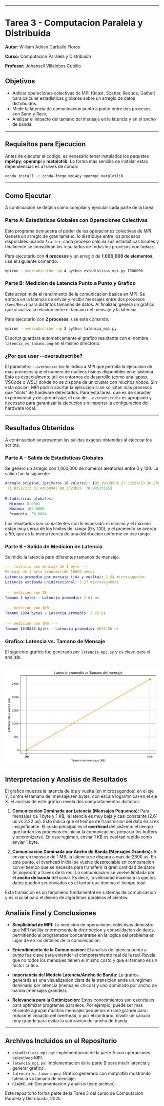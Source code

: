 -----

# Tarea 3 - Computacion Paralela y Distribuida

**Autor:** William Adrian Carballo Flores

**Curso:** Computacion Paralela y Distribuida

**Profesor:** Johansell Villalobos Cubillo

## Objetivos

  * Aplicar operaciones colectivas de MPI (Bcast, Scatter, Reduce, Gather) para calcular estadisticas globales sobre un arreglo de datos distribuidos.
  * Medir la latencia de comunicacion punto a punto entre dos procesos con Send y Recv.
  * Analizar el impacto del tamano del mensaje en la latencia y en el ancho de banda.

-----

## Requisitos para Ejecucion

Antes de ejecutar el codigo, es necesario tener instalados los paquetes **mpi4py**, **openmpi** y **matplotlib**. La forma mas sencilla de instalar estas dependencias es a traves de conda:

```bash
conda install -c conda-forge mpi4py openmpi matplotlib
```

-----

## Como Ejecutar

A continuacion se detalla como compilar y ejecutar cada parte de la tarea.

### Parte A: Estadisticas Globales con Operaciones Colectivas

Este programa demuestra el poder de las operaciones colectivas de MPI. Genera un arreglo de gran tamano, lo distribuye entre los procesos disponibles usando `Scatter`, cada proceso calcula sus estadisticas locales y finalmente se consolidan los resultados de todos los procesos con `Reduce`.

Para ejecutarlo con **4 procesos** y un arreglo de **1,000,000 de elementos**, use el siguiente comando:

```bash
mpirun --oversubscribe -np 4 python estadisticas_mpi.py 1000000
```

### Parte B: Medicion de Latencia Punto a Punto y Grafico

Este script mide el rendimiento de la comunicacion basica en MPI. Se enfoca en la latencia de enviar y recibir mensajes entre dos procesos (`Send`/`Recv`) para distintos tamanos de datos. Al finalizar, genera un grafico que visualiza la relacion entre el tamano del mensaje y la latencia.

Para ejecutarlo con **2 procesos**, use este comando:

```bash
mpirun --oversubscribe -np 2 python latencia_mpi.py
```

El script guardara automaticamente el grafico resultante con el nombre `latencia_vs_tamano.png` en el mismo directorio.

### ¿Por que usar --oversubscribe?

El parametro `--oversubscribe` le indica a MPI que permita la ejecucion de mas procesos que el numero de nucleos fisicos disponibles en el sistema. Esto es especialmente util en entornos de desarrollo (como una laptop, VSCode o WSL) donde no se dispone de un cluster con muchos nodos. Sin esta opcion, MPI podria abortar la ejecucion si se solicitan mas procesos que "slots" de hardware detectados. Para esta tarea, que es de caracter experimental y de aprendizaje, el uso de `--oversubscribe` es apropiado y necesario para garantizar la ejecucion sin importar la configuracion del hardware local.

-----

## Resultados Obtenidos

A continuacion se presentan las salidas exactas obtenidas al ejecutar los scripts.

### Parte A - Salida de Estadisticas Globales

Se genero un arreglo con 1,000,000 de numeros aleatorios entre 0 y 100. La salida fue la siguiente:

```yaml
Arreglo original (primeros 10 valores): [92.19639908 27.36227753 50.75910855 96.65761038 13.78006045 10.27147268
 21.83517213 31.43050942 80.3323825  78.94533565]

Estadisticas globales:
  Minimo: 0.0001
  Maximo: 100.0000
  Promedio: 50.0004
```

Los resultados son consistentes con lo esperado: el minimo y el maximo estan muy cerca de los limites del rango (0 y 100), y el promedio se acerca a 50, que es la media teorica de una distribucion uniforme en ese rango.

### Parte B - Salida de Medicion de Latencia

Se midio la latencia para diferentes tamanos de mensaje.

```yaml
--- latencia con mensaje de 1 byte ---
Mensaje de 1 byte transmitido 10000 veces.
Latencia promedio por mensaje (ida y vuelta): 2.54 microsegundos
Latencia estimada unidireccional: 1.27 microsegundos

--- medicion con 1B ---
Tamano 1 bytes - Latencia promedio: 2.61 us

--- medicion con 1KB ---
Tamano 1024 bytes - Latencia promedio: 3.22 us

--- medicion con 1MB ---
Tamano 1048576 bytes - Latencia promedio: 2672.26 us

```

### Grafico: Latencia vs. Tamano de Mensaje

El siguiente grafico fue generado por `latencia_mpi.py` y es clave para el analisis.

![Grafico de Latencia vs Tamano de Mensaje](latencia_vs_tamano.png)
-----

## Interpretacion y Analisis de Resultados

El grafico muestra la latencia de ida y vuelta (en microsegundos) en el eje Y, contra el tamano del mensaje (en bytes, con escala logaritmica) en el eje X. El analisis de este grafico revela dos comportamientos distintos:

1.  **Comunicacion Dominada por Latencia (Mensajes Pequenos):** Para mensajes de 1 byte y 1 KB, la latencia es muy baja y casi constante (2.61 us vs 3.22 us). Esto indica que el tiempo de transmision del dato en si es insignificante. El costo principal es el **overhead** del sistema: el tiempo que tardan los procesos en iniciar la comunicacion, preparar los buffers y sincronizarse. En este regimen, enviar 1 KB es casi tan rapido como enviar 1 byte.

2.  **Comunicacion Dominada por Ancho de Banda (Mensajes Grandes):** Al enviar un mensaje de 1 MB, la latencia se dispara a mas de 2600 us. En este punto, el overhead inicial se vuelve despreciable en comparacion con el tiempo que se necesita para transferir la gran cantidad de datos (el *payload*) a traves de la red. La comunicacion se vuelve limitada por el **ancho de banda** del canal. Es decir, la velocidad maxima a la que los datos pueden ser enviados es el factor que domina el tiempo total.

Esta transicion es un fenomeno fundamental en sistemas de comunicacion y es crucial para el diseno de algoritmos paralelos eficientes.

## Analisis Final y Conclusiones

  * **Simplicidad de MPI:** La medicion de operaciones colectivas demostro que MPI facilita enormemente la distribucion y consolidacion de datos, permitiendo al programador concentrarse en la logica del problema en lugar de en los detalles de la comunicacion.

  * **Entendimiento de la Comunicacion:** El analisis de latencia punto a punto fue clave para entender el comportamiento real de la red. Revela que no todos los mensajes tienen el mismo costo y que el tamano es un factor critico.

  * **Importancia del Modelo Latencia/Ancho de Banda:** La grafica generada es una visualizacion clara de la transicion entre un regimen dominado por latencia (mensajes chicos) y uno dominado por ancho de banda (mensajes grandes).

  * **Relevancia para la Optimizacion:** Estos conocimientos son esenciales para optimizar programas paralelos. Por ejemplo, puede ser mas eficiente agrupar muchos mensajes pequenos en uno grande para reducir el impacto del overhead, o por el contrario, dividir un calculo muy grande para evitar la saturacion del ancho de banda.

-----

## Archivos Incluidos en el Repositorio

  * `estadisticas_mpi.py`: Implementacion de la parte A con operaciones colectivas MPI.
  * `latencia_mpi.py`: Implementacion de la parte B para medir latencia y generar grafico.
  * `latencia_vs_tamano.png`: Grafico generado con matplotlib mostrando latencia vs tamano de mensaje.
  * `README.md`: Documentacion y analisis (este archivo).

Este repositorio forma parte de la Tarea 3 del curso de Computacion Paralela y Distribuida, 2025.
